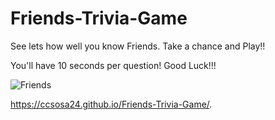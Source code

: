 # Friends-Trivia-Game

See lets how well you know Friends. Take a chance and Play!!

You'll have 10 seconds per question! Good Luck!!!

![Friends](FriendsTrivia.gif)

https://ccsosa24.github.io/Friends-Trivia-Game/.
